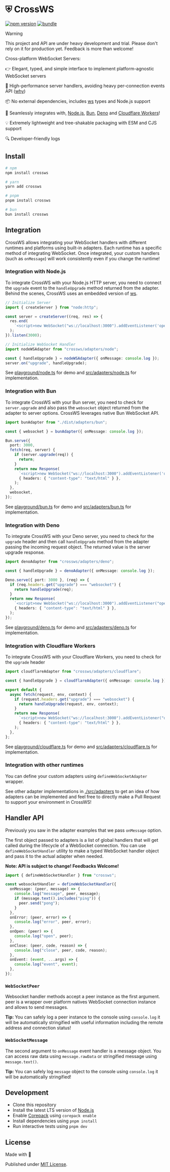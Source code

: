 # ⛨ CrossWS

[![npm version][npm-version-src]][npm-version-href]
[![bundle][bundle-src]][bundle-href]

<!-- [![npm downloads][npm-downloads-src]][npm-downloads-href] -->

<!-- [![Codecov][codecov-src]][codecov-href] -->

> [!WARNING]
> This project and API are under heavy development and trial. Please don't rely on it for production yet. Feedback is more than welcome!

Cross-platform WebSocket Servers:

👉 Elegant, typed, and simple interface to implement platform-agnostic WebSocket servers

🚀 High-performance server handlers, avoiding heavy per-connection events API ([why](https://bun.sh/docs/api/websockets#lcYFjkFYJC-summary))

📦 No external dependencies, includes [ws](https://github.com/websockets/ws) types and Node.js support

🔗 Seamlessly integrates with, [Node.js](https://nodejs.org/en), [Bun](https://bun.sh/), [Deno](https://deno.com/) and [Cloudflare Workers](https://workers.cloudflare.com/)!

💡 Extremely lightweight and tree-shakable packaging with ESM and CJS support

🔍 Developer-friendly logs

## Install

```sh
# npm
npm install crossws

# yarn
yarn add crossws

# pnpm
pnpm install crossws

# bun
bun install crossws
```

## Integration

CrossWS allows integrating your WebSocket handlers with different runtimes and platforms using built-in adapters. Each runtime has a specific method of integrating WebSocket. Once integrated, your custom handlers (such as `onMessage`) will work consistently even if you change the runtime!

### Integration with **Node.js**

To integrate CrossWS with your Node.js HTTP server, you need to connect the `upgrade` event to the `handleUpgrade` method returned from the adapter. Behind the scenes, CrossWS uses an embedded version of [ws](https://github.com/websockets/ws).

```ts
// Initialize Server
import { createServer } from "node:http";

const server = createServer((req, res) => {
  res.end(
    `<script>new WebSocket("ws://localhost:3000").addEventListener('open', (e) => e.target.send("Hello from client!"));</script>`,
  );
}).listen(3000);

// Initialize WebSocket Handler
import nodeWSAdapter from "crossws/adapters/node";

const { handleUpgrade } = nodeWSAdapter({ onMessage: console.log });
server.on("upgrade", handleUpgrade);
```

See [playground/node.ts](./playground/node.ts) for demo and [src/adapters/node.ts](./src/adapters/node.ts) for implementation.

### Integration with **Bun**

To integrate CrossWS with your Bun server, you need to check for `server.upgrade` and also pass the `websocket` object returned from the adapter to server options. CrossWS leverages native Bun WebSocket API.

```ts
import bunAdapter from "./dist/adapters/bun";

const { websocket } = bunAdapter({ onMessage: console.log });

Bun.serve({
  port: 3000,
  fetch(req, server) {
    if (server.upgrade(req)) {
      return;
    }
    return new Response(
      `<script>new WebSocket("ws://localhost:3000").addEventListener('open', (e) => e.target.send("Hello from client!"));</script>`,
      { headers: { "content-type": "text/html" } },
    );
  },
  websocket,
});
```

See [playground/bun.ts](./playground/bun.ts) for demo and [src/adapters/bun.ts](./src/adapters/bun.ts) for implementation.

### Integration with **Deno**

To integrate CrossWS with your Deno server, you need to check for the `upgrade` header and then call `handleUpgrade` method from the adapter passing the incoming request object. The returned value is the server upgrade response.

```ts
import denoAdapter from "crossws/adapters/deno";

const { handleUpgrade } = denoAdapter({ onMessage: console.log });

Deno.serve({ port: 3000 }, (req) => {
  if (req.headers.get("upgrade") === "websocket") {
    return handleUpgrade(req);
  }
  return new Response(
    `<script>new WebSocket("ws://localhost:3000").addEventListener("open", (e) => e.target.send("Hello from client!"));</script>`,
    { headers: { "content-type": "text/html" } },
  );
});
```

See [playground/deno.ts](./playground/deno.ts) for demo and [src/adapters/deno.ts](./src/adapters/deno.ts) for implementation.

### Integration with **Cloudflare Workers**

To integrate CrossWS with your Cloudflare Workers, you need to check for the `upgrade` header

```ts
import cloudflareAdapter from "crossws/adapters/cloudflare";

const { handleUpgrade } = cloudflareAdapter({ onMessage: console.log });

export default {
  async fetch(request, env, context) {
    if (request.headers.get("upgrade") === "websocket") {
      return handleUpgrade(request, env, context);
    }
    return new Response(
      `<script>new WebSocket("ws://localhost:3000").addEventListener("open", (e) => e.target.send("Hello from client!"));</script>`,
      { headers: { "content-type": "text/html" } },
    );
  },
};
```

See [playground/cloudflare.ts](./playground/cloudflare.ts) for demo and [src/adapters/cloudflare.ts](./src/adapters/cloudflare.ts) for implementation.

### Integration with other runtimes

You can define your custom adapters using `defineWebSocketAdapter` wrapper.

See other adapter implementations in [./src/adapters](./src/adapters/) to get an idea of how adapters can be implemented and feel free to directly make a Pull Request to support your environment in CrossWS!

## Handler API

Previously you saw in the adapter examples that we pass `onMessage` option.

The first object passed to adapters is a list of global handlers that will get called during the lifecycle of a WebSocket connection. You can use `defineWebSocketHandler` utility to make a typed WebSocket handler object and pass it to the actual adapter when needed.

**Note: API is subject to change! Feedbacks Welcome!**

```ts
import { defineWebSocketHandler } from "crossws";

const websocketHandler = defineWebSocketHandler({
  onMessage: (peer, message) => {
    console.log("message", peer, message);
    if (message.text().includes("ping")) {
      peer.send("pong");
    }
  },
  onError: (peer, error) => {
    console.log("error", peer, error);
  },
  onOpen: (peer) => {
    console.log("open", peer);
  },
  onClose: (peer, code, reason) => {
    console.log("close", peer, code, reason);
  },
  onEvent: (event, ...args) => {
    console.log("event", event);
  },
});
```

### `WebSocketPeer`

Websocket handler methods accept a peer instance as the first argument. peer is a wrapper over platform natives WebSocket connection instance and allows to send messages.

**Tip:** You can safely log a peer instance to the console using `console.log` it will be automatically stringified with useful information including the remote address and connection status!

### `WebSocketMessage`

The second argument to `onMessage` event handler is a message object. You can access raw data using `message.rawData` or stringified message using `message.text()`.

**Tip:** You can safely log `message` object to the console using `console.log` it will be automatically stringified!

## Development

- Clone this repository
- Install the latest LTS version of [Node.js](https://nodejs.org/en/)
- Enable [Corepack](https://github.com/nodejs/corepack) using `corepack enable`
- Install dependencies using `pnpm install`
- Run interactive tests using `pnpm dev`

## License

Made with 💛

Published under [MIT License](./LICENSE).

<!-- Badges -->

[npm-version-src]: https://img.shields.io/npm/v/crossws?style=flat&colorA=18181B&colorB=F0DB4F
[npm-version-href]: https://npmjs.com/package/crossws
[npm-downloads-src]: https://img.shields.io/npm/dm/crossws?style=flat&colorA=18181B&colorB=F0DB4F
[npm-downloads-href]: https://npmjs.com/package/crossws
[codecov-src]: https://img.shields.io/codecov/c/gh/unjs/crossws/main?style=flat&colorA=18181B&colorB=F0DB4F
[codecov-href]: https://codecov.io/gh/unjs/crossws
[bundle-src]: https://img.shields.io/bundlephobia/minzip/crossws?style=flat&colorA=18181B&colorB=F0DB4F
[bundle-href]: https://bundlephobia.com/result?p=crossws
